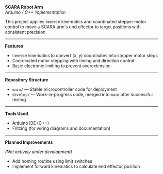 **SCARA Robot Arm**  
*Arduino / C++ Implementation*

This project applies inverse kinematics and coordinated stepper motor control to move a SCARA arm's end effector to target positions with consistent precision.

---

**Features**

- Inverse kinematics to convert (x, y) coordinates into stepper motor steps
- Coordinated motor stepping with timing and direction control
- Basic electronic limiting to prevent overextension

---

**Repository Structure**

- `main/` — Stable microcontroller code for deployment
- `develop/` — Work-in-progress code, merged into `main` after successful testing

---

**Tools Used**

- Arduino IDE (C++)
- Fritzing (for wiring diagrams and documentation)

---

**Planned Improvements**

*(Not actively under development)*

- Add homing routine using limit switches
- Implement forward kinematics to calculate end effector position
